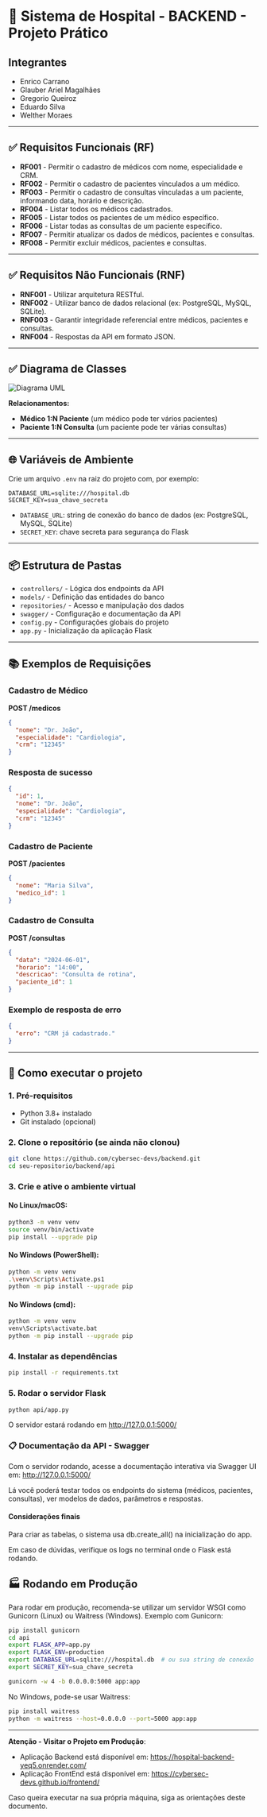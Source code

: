 # 🏥 Sistema de Hospital - BACKEND - Projeto Prático  

## Integrantes

- Enrico Carrano  
- Glauber Ariel Magalhães  
- Gregorio Queiroz  
- Eduardo Silva  
- Welther Moraes  

---

## ✅ Requisitos Funcionais (RF)

- **RF001** - Permitir o cadastro de médicos com nome, especialidade e CRM.  
- **RF002** - Permitir o cadastro de pacientes vinculados a um médico.  
- **RF003** - Permitir o cadastro de consultas vinculadas a um paciente, informando data, horário e descrição.  
- **RF004** - Listar todos os médicos cadastrados.  
- **RF005** - Listar todos os pacientes de um médico específico.  
- **RF006** - Listar todas as consultas de um paciente específico.  
- **RF007** - Permitir atualizar os dados de médicos, pacientes e consultas.  
- **RF008** - Permitir excluir médicos, pacientes e consultas.  

---

## ✅ Requisitos Não Funcionais (RNF)

- **RNF001** - Utilizar arquitetura RESTful.  
- **RNF002** - Utilizar banco de dados relacional (ex: PostgreSQL, MySQL, SQLite).  
- **RNF003** - Garantir integridade referencial entre médicos, pacientes e consultas.  
- **RNF004** - Respostas da API em formato JSON.  

---

## ✅ Diagrama de Classes

![Diagrama UML](Classe%20UML.png)

**Relacionamentos:**

- **Médico 1:N Paciente** (um médico pode ter vários pacientes)  
- **Paciente 1:N Consulta** (um paciente pode ter várias consultas)  

---

## 🌐 Variáveis de Ambiente

Crie um arquivo `.env` na raiz do projeto com, por exemplo:

```
DATABASE_URL=sqlite:///hospital.db
SECRET_KEY=sua_chave_secreta
```

- `DATABASE_URL`: string de conexão do banco de dados (ex: PostgreSQL, MySQL, SQLite)
- `SECRET_KEY`: chave secreta para segurança do Flask

---

## 📦 Estrutura de Pastas

- `controllers/` - Lógica dos endpoints da API
- `models/` - Definição das entidades do banco
- `repositories/` - Acesso e manipulação dos dados
- `swagger/` - Configuração e documentação da API
- `config.py` - Configurações globais do projeto
- `app.py` - Inicialização da aplicação Flask

---

## 📚 Exemplos de Requisições

### Cadastro de Médico
**POST /medicos**
```json
{
  "nome": "Dr. João",
  "especialidade": "Cardiologia",
  "crm": "12345"
}
```

### Resposta de sucesso
```json
{
  "id": 1,
  "nome": "Dr. João",
  "especialidade": "Cardiologia",
  "crm": "12345"
}
```

### Cadastro de Paciente
**POST /pacientes**
```json
{
  "nome": "Maria Silva",
  "medico_id": 1
}
```

### Cadastro de Consulta
**POST /consultas**
```json
{
  "data": "2024-06-01",
  "horario": "14:00",
  "descricao": "Consulta de rotina",
  "paciente_id": 1
}
```

### Exemplo de resposta de erro
```json
{
  "erro": "CRM já cadastrado."
}
```

---

## 🚀 Como executar o projeto

### 1. Pré-requisitos

- Python 3.8+ instalado  
- Git instalado (opcional)  

### 2. Clone o repositório (se ainda não clonou)

```bash
git clone https://github.com/cybersec-devs/backend.git
cd seu-repositorio/backend/api
```

### 3. Crie e ative o ambiente virtual
#### No Linux/macOS:  
```bash
python3 -m venv venv  
source venv/bin/activate  
pip install --upgrade pip
```

#### No Windows (PowerShell):  
```bash
python -m venv venv  
.\venv\Scripts\Activate.ps1  
python -m pip install --upgrade pip
```
#### No Windows (cmd):   

```bash
python -m venv venv  
venv\Scripts\activate.bat  
python -m pip install --upgrade pip
```

### 4. Instalar as dependências
```bash
pip install -r requirements.txt
```

### 5. Rodar o servidor Flask
```bash
python api/app.py  
```

O servidor estará rodando em http://127.0.0.1:5000/

### 📋 Documentação da API - Swagger
Com o servidor rodando, acesse a documentação interativa via Swagger UI em: http://127.0.0.1:5000/

Lá você poderá testar todos os endpoints do sistema (médicos, pacientes, consultas), ver modelos de dados, parâmetros e respostas.


#### Considerações finais
Para criar as tabelas, o sistema usa db.create_all() na inicialização do app.

Em caso de dúvidas, verifique os logs no terminal onde o Flask está rodando.

## 🏭 Rodando em Produção

Para rodar em produção, recomenda-se utilizar um servidor WSGI como Gunicorn (Linux) ou Waitress (Windows). Exemplo com Gunicorn:

```bash
pip install gunicorn
cd api
export FLASK_APP=app.py
export FLASK_ENV=production
export DATABASE_URL=sqlite:///hospital.db  # ou sua string de conexão
export SECRET_KEY=sua_chave_secreta

gunicorn -w 4 -b 0.0.0.0:5000 app:app
```

No Windows, pode-se usar Waitress:

```bash
pip install waitress
python -m waitress --host=0.0.0.0 --port=5000 app:app
```


---

**Atenção - Visitar o Projeto em Produção**: 

- Aplicação Backend está disponível em: <https://hospital-backend-yeq5.onrender.com/>
- Aplicação FrontEnd está disponível em: <https://cybersec-devs.github.io/frontend/>


Caso queira executar na sua própria máquina, siga as orientações deste documento.